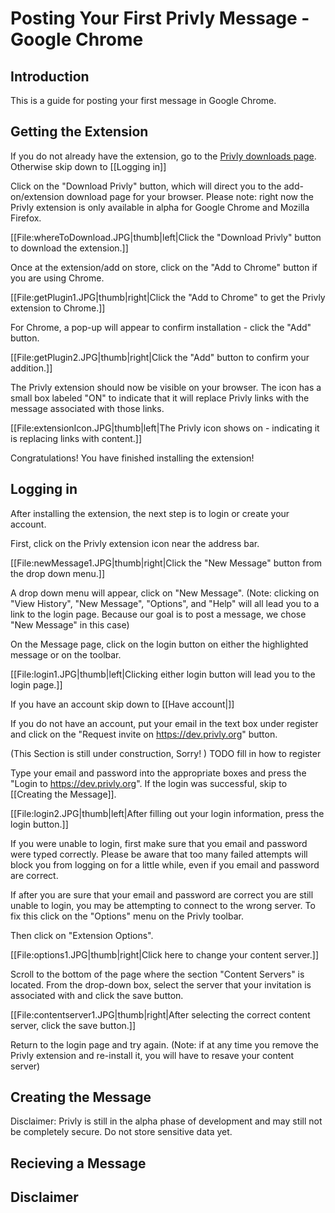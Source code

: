 # Posting Your First Privly Message - Google Chrome

## Introduction

This is a guide for posting your first message in Google Chrome.

## Getting the Extension

If you do not already have the extension, go to the [Privly downloads page](https://priv.ly/pages/download.html).
Otherwise skip down to [[Logging in]]



Click on the "Download Privly" button, which will direct you to the add-on/extension download page for your browser.
Please note: right now the Privly extension is only available in alpha for Google Chrome and Mozilla Firefox.

[[File:whereToDownload.JPG|thumb|left|Click the "Download Privly" button to download the extension.]]

Once at the extension/add on store, click on the "Add to Chrome" button if you are using Chrome.

[[File:getPlugin1.JPG|thumb|right|Click the "Add to Chrome" to get the Privly extension to Chrome.]]

For Chrome, a pop-up will appear to confirm installation - click the "Add" button.

[[File:getPlugin2.JPG|thumb|right|Click the "Add" button to confirm your addition.]]

The Privly extension should now be visible on your browser. 
The icon has a small box labeled "ON" to indicate that it will replace Privly links with the message associated with those links.

[[File:extensionIcon.JPG|thumb|left|The Privly icon shows on - indicating it is replacing links with content.]]

Congratulations! You have finished installing the extension!


## Logging in

After installing the extension, the next step is to login or create your account.

First, click on the Privly extension icon near the address bar.

[[File:newMessage1.JPG|thumb|right|Click the "New Message" button from the drop down menu.]]

A drop down menu will appear, click on "New Message".
(Note: clicking on "View History", "New Message", "Options", and "Help" will all lead you to a link to the login page. Because our goal is to post a message, we chose "New Message" in this case)

On the Message page, click on the login button on either the highlighted message or on the toolbar.

[[File:login1.JPG|thumb|left|Clicking either login button will lead you to the login page.]]

If you have an account skip down to [[Have account|]]

If you do not have an account, put your email in the text box under register and click on the "Request invite on https://dev.privly.org" button.

(This Section is still under construction, Sorry! )
TODO fill in how to register



Type your email and password into the appropriate boxes and press the "Login to https://dev.privly.org".
If the login was successful, skip to [[Creating the Message]].

[[File:login2.JPG|thumb|left|After filling out your login information, press the login button.]]

If you were unable to login, first make sure that you email and password were typed correctly. 
Please be aware that too many failed attempts will block you from logging on for a little while, even if you email and password are correct.

If after you are sure that your email and password are correct you are still unable to login, you may be attempting to connect to the wrong server.
To fix this click on the "Options" menu on the Privly toolbar.


Then click on "Extension Options".

[[File:options1.JPG|thumb|right|Click here to change your content server.]]


Scroll to the bottom of the page where the section "Content Servers" is located.
From the drop-down box, select the server that your invitation is associated with and click the save button.

[[File:contentserver1.JPG|thumb|right|After selecting the correct content server, click the save button.]]

Return to the login page and try again.
(Note: if at any time you remove the Privly extension and re-install it, you will have to resave your content server)


## Creating the Message


Disclaimer: Privly is still in the alpha phase of development and may still not be completely secure. Do not store sensitive data yet.




## Recieving a Message




## Disclaimer
